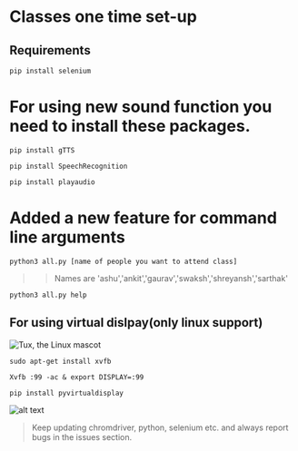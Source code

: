 # Classes one time set-up

## Requirements

```
pip install selenium
```
# For using new sound function you need to install these packages.
```
pip install gTTS
```

```
pip install SpeechRecognition
```

```
pip install playaudio
```

# Added a new feature for command line arguments
 ```
 python3 all.py [name of people you want to attend class]
 ```
>>Names are 'ashu','ankit','gaurav','swaksh','shreyansh','sarthak'    
```
python3 all.py help
```
## For using virtual dislpay(only linux support)
![Tux, the Linux mascot](https://d33wubrfki0l68.cloudfront.net/e7ed9fe4bafe46e275c807d63591f85f9ab246ba/e2d28/assets/images/tux.png)

```
sudo apt-get install xvfb
```
```
Xvfb :99 -ac & export DISPLAY=:99
```
```
pip install pyvirtualdisplay
```



![alt text](https://c.tenor.com/5eU8wSWY8zkAAAAM/wow-cool.gif)

>Keep updating chromdriver, python, selenium etc.
>and always report bugs in the issues section.
